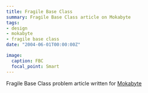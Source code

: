 ```yaml
---
title: Fragile Base Class
summary: Fragile Base Class article on Mokabyte
tags:
- design
- mokabyte
- fragile base class
date: "2004-06-01T00:00:00Z"

image:
  caption: FBC
  focal_point: Smart
---
```


Fragile Base Class problem article written for [Mokabyte](https://web.archive.org/web/20041207225034/http://www2.mokabyte.it/2004/06/fbc.htm)

